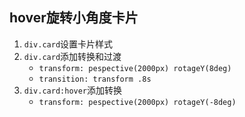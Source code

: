 
## hover旋转小角度卡片
1. `div.card`设置卡片样式
2. `div.card`添加转换和过渡
    * `transform: pespective(2000px) rotageY(8deg)`
    * `transition: transform .8s`
3. `div.card:hover`添加转换
    * `transform: pespective(2000px) rotageY(-8deg)`